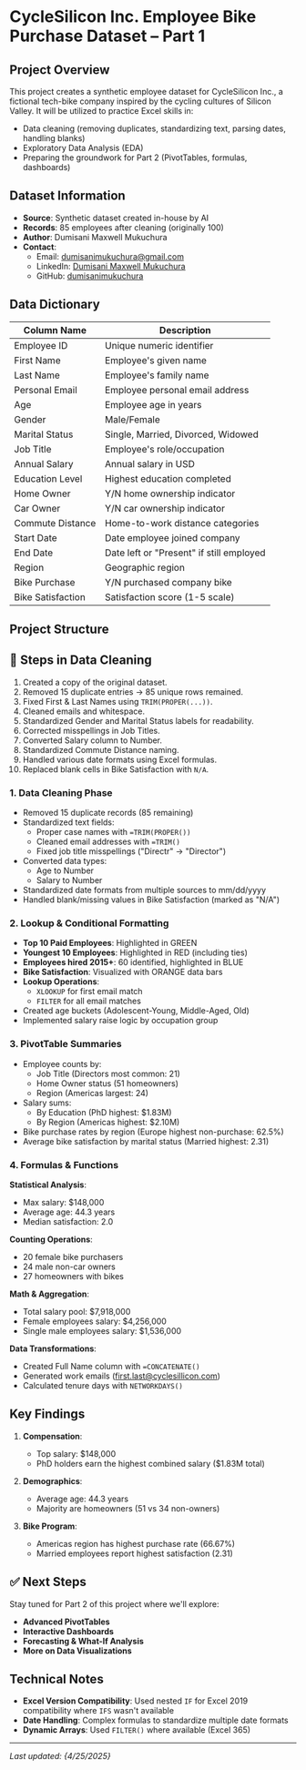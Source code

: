 # CycleSilicon Inc. Employee Bike Purchase Dataset – Part 1

## Project Overview
This project creates a synthetic employee dataset for CycleSilicon Inc., a fictional tech-bike company inspired by the cycling cultures of Silicon Valley. It will be utilized to practice Excel skills in:
- Data cleaning (removing duplicates, standardizing text, parsing dates, handling blanks)
- Exploratory Data Analysis (EDA)
- Preparing the groundwork for Part 2 (PivotTables, formulas, dashboards)

## Dataset Information
- **Source**: Synthetic dataset created in-house by AI
- **Records**: 85 employees after cleaning (originally 100)
- **Author**: Dumisani Maxwell Mukuchura
- **Contact**: 
  - Email: [dumisanimukuchura@gmail.com](mailto:dumisanimukuchura@gmail.com)
  - LinkedIn: [Dumisani Maxwell Mukuchura](https://www.linkedin.com/in/dumisani-maxwell-mukuchura-4859b7170/)
  - GitHub: [dumisanimukuchura](https://github.com/dumisanimukuchura)

## Data Dictionary
| Column Name         | Description                              |
|---------------------|----------------------------------------- |
| Employee ID         | Unique numeric identifier                |
| First Name          | Employee's given name                    |
| Last Name           | Employee's family name                   |
| Personal Email      | Employee personal email address          |
| Age                 | Employee age in years                    |
| Gender              | Male/Female                              |
| Marital Status      | Single, Married, Divorced, Widowed       |
| Job Title           | Employee's role/occupation               |
| Annual Salary       | Annual salary in USD                     |
| Education Level     | Highest education completed              |
| Home Owner          | Y/N home ownership indicator             |
| Car Owner           | Y/N car ownership indicator              |
| Commute Distance    | Home-to-work distance categories         |
| Start Date          | Date employee joined company             |
| End Date            | Date left or "Present" if still employed |
| Region              | Geographic region                        |
| Bike Purchase       | Y/N purchased company bike               |
| Bike Satisfaction   | Satisfaction score (1-5 scale)           |

## Project Structure

## 🧹 Steps in Data Cleaning

1. Created a copy of the original dataset.
2. Removed 15 duplicate entries → 85 unique rows remained.
3. Fixed First & Last Names using `TRIM(PROPER(...))`.
4. Cleaned emails and whitespace.
5. Standardized Gender and Marital Status labels for readability.
6. Corrected misspellings in Job Titles.
7. Converted Salary column to Number.
8. Standardized Commute Distance naming.
9. Handled various date formats using Excel formulas.
10. Replaced blank cells in Bike Satisfaction with `N/A`.

### 1. Data Cleaning Phase
- Removed 15 duplicate records (85 remaining)
- Standardized text fields:
  - Proper case names with `=TRIM(PROPER())`
  - Cleaned email addresses with `=TRIM()`
  - Fixed job title misspellings ("Directr" → "Director")
- Converted data types:
  - Age to Number
  - Salary to Number
- Standardized date formats from multiple sources to mm/dd/yyyy
- Handled blank/missing values in Bike Satisfaction (marked as "N/A")

### 2. Lookup & Conditional Formatting
- **Top 10 Paid Employees**: Highlighted in GREEN
- **Youngest 10 Employees**: Highlighted in RED (including ties)
- **Employees hired 2015+**: 60 identified, highlighted in BLUE
- **Bike Satisfaction**: Visualized with ORANGE data bars
- **Lookup Operations**:
  - `XLOOKUP` for first email match
  - `FILTER` for all email matches
- Created age buckets (Adolescent-Young, Middle-Aged, Old)
- Implemented salary raise logic by occupation group

### 3. PivotTable Summaries
- Employee counts by:
  - Job Title (Directors most common: 21)
  - Home Owner status (51 homeowners)
  - Region (Americas largest: 24)
- Salary sums:
  - By Education (PhD highest: $1.83M)
  - By Region (Americas highest: $2.10M)
- Bike purchase rates by region (Europe highest non-purchase: 62.5%)
- Average bike satisfaction by marital status (Married highest: 2.31)

### 4. Formulas & Functions
**Statistical Analysis**:
- Max salary: $148,000
- Average age: 44.3 years
- Median satisfaction: 2.0

**Counting Operations**:
- 20 female bike purchasers
- 24 male non-car owners
- 27 homeowners with bikes

**Math & Aggregation**:
- Total salary pool: $7,918,000
- Female employees salary: $4,256,000
- Single male employees salary: $1,536,000

**Data Transformations**:
- Created Full Name column with `=CONCATENATE()`
- Generated work emails (first.last@cyclesillicon.com)
- Calculated tenure days with `NETWORKDAYS()`

## Key Findings
1. **Compensation**:
   - Top salary: $148,000
   - PhD holders earn the highest combined salary ($1.83M total)

2. **Demographics**:
   - Average age: 44.3 years
   - Majority are homeowners (51 vs 34 non-owners)

3. **Bike Program**:
   - Americas region has highest purchase rate (66.67%)
   - Married employees report highest satisfaction (2.31)

## ✅ Next Steps

Stay tuned for Part 2 of this project where we'll explore:
- **Advanced PivotTables**
- **Interactive Dashboards**
- **Forecasting & What-If Analysis** 
- **More on Data Visualizations**

## Technical Notes
- **Excel Version Compatibility**: Used nested `IF` for Excel 2019 compatibility where `IFS` wasn't available
- **Date Handling**: Complex formulas to standardize multiple date formats
- **Dynamic Arrays**: Used `FILTER()` where available (Excel 365)

---

*Last updated: {4/25/2025}*